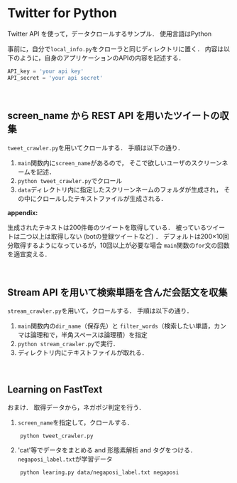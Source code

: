 # Twitter for Python

Twitter API を使って，データクロールするサンプル．
使用言語はPython

事前に，自分で`local_info.py`をクローラと同じディレクトリに置く．
内容は以下のように，自身のアプリケーションのAPIの内容を記述する．
```python
API_key = 'your api key'
API_secret = 'your api secret'
```

<br>

## screen_name から REST API を用いたツイートの収集 


`tweet_crawler.py`を用いてクロールする．
手順は以下の通り．

1. `main`関数内に`screen_name`があるので，
そこで欲しいユーザのスクリーンネームを記述．
2. `python tweet_crawler.py`でクロール
3. `data`ディレクトリ内に指定したスクリーンネームのフォルダが生成され，
その中にクロールしたテキストファイルが生成される．

**appendix:**

生成されたテキストは200件毎のツイートを取得している．
被っているツイートは二つ以上は取得しない (botの登録ツイートなど) ．
デフォルトは200×10回分取得するようになっているが，10回以上が必要な場合
`main`関数の`for`文の回数を適宜変える．

<br>


## Stream API を用いて検索単語を含んだ会話文を収集

`stream_crawler.py`を用いて，クロールする．
手順は以下の通り．

1. `main`関数内の`dir_name`（保存先）と
`filter_words`（検索したい単語，カンマは論理和で，半角スペースは論理積）を指定
2. `python stream_crawler.py`で実行．
3. ディレクトリ内にテキストファイルが取れる．


<br>


## Learning on FastText

おまけ．
取得データから，ネガポジ判定を行う．

1. `screen_name`を指定して，クロールする．

```
    python tweet_crawler.py
```

2. 'cat'等でデータをまとめる and 形態素解析 and タグをつける．
`negaposi_label.txt`が学習データ

```
    python learing.py data/negaposi_label.txt negaposi

```